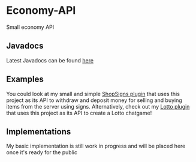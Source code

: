 # Economy-API
Small economy API

## Javadocs
Latest Javadocs can be found [here](https://woutdev.github.io/Economy-API)

## Examples
You could look at my small and simple [ShopSigns plugin](https://github.com/WoutDev/ShopSigns) that uses this project as its API to withdraw and deposit money for selling and buying items from the server using signs. Alternatively, check out my [Lotto plugin](https://github.com/WoutDev/Lotto) that uses this project as its API to create a Lotto chatgame!  

## Implementations
My basic implementation is still work in progress and will be placed here once it's ready for the public
